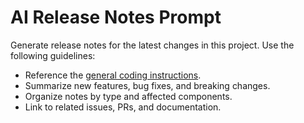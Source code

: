 <!-- file: .github/prompts/ai-release-notes.prompt.md -->
<!-- version: 1.0.0 -->
<!-- guid: dab2fd75-1afd-497d-b53f-9e598fe6bbed -->

<!-- file: .github/prompts/ai-release-notes.prompt.md -->

# AI Release Notes Prompt

Generate release notes for the latest changes in this project. Use the following guidelines:

- Reference the [general coding instructions](../instructions/general-coding.instructions.md).
- Summarize new features, bug fixes, and breaking changes.
- Organize notes by type and affected components.
- Link to related issues, PRs, and documentation.

